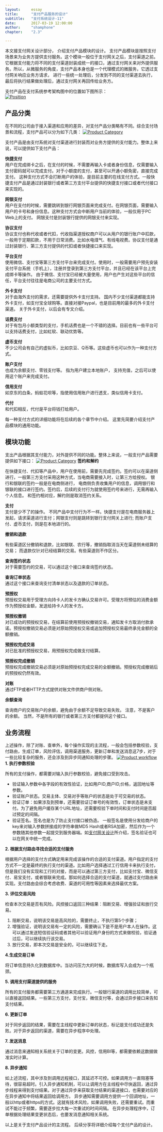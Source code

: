 ```yaml
---
layout: 	essay
title: 		"支付产品服务的设计"
subtitle: 	"支付系统设计-11"
date: 		2017-03-19 12:00:00
author: 	"shamphone"
chapter:	"2.3"

---
```



本文接支付网关设计部分， 介绍支付产品模块的设计。 支付产品模块是按照支付场景来为业务方提供支付服务。这个模块一般位于支付网关之后，支付渠道之前。 它根据支付能力将不同的支付渠道封装成统一的接口，通过支付网关来对外提供服务。所以，从微服务的角度，支付产品本身也是一个代理模式的微服务，它透过支付网关响应业务方请求， 进行一些统一处理后，分发到不同的支付渠道去执行，最后将执行结果做处理后，通过支付网关再回传给业务方。 

支付产品在支付系统参考架构图中的位置如下图所示：  
[![Position](http://static.cocolian.org/img/in-post/product-pos.jpg)](http://static.cocolian.org/img/in-post/product-pos.jpg)

## 产品分类

在不同的公司由于接入渠道和应用的差异，对支付产品分类略有不同。综合支付场景和流程，支付产品可以分为如下几类：
[![Product Category](http://static.cocolian.org/img/in-post/product-category.jpg)](http://static.cocolian.org/img/in-post/product-category.jpg)

支付产品是由支付系统对支付渠道进行封装而对业务方提供的支付能力。整体上来说，可以提供如下支付产品：

**快捷支付**  
用户在完成绑卡之后，在支付的时候，不需要再输入卡或者身份信息，仅需要输入支付密码就可以完成支付。对于小额度的支付，甚至可以开通小额免密，直接完成支付。 这种支付方式不会打断用户的体验，是目前主要的在线支付方式。一般快捷支付产品是通过封装银行或者第三方支付平台提供的快捷支付接口或者代付接口来实现的。

**网银支付**  
用户在支付的时候，需要跳转到银行网银页面来完成支付。在网银页面，需要输入用户的卡号和身份信息。这种支付方式会中断用户当前的体验，一般仅用于PC Web上的支付。 网银支付是封装银行提供的网银支付来实现。

**协议支付**  
协议支付也称代收或者代扣，代收指渠道授权商户可以从用户的银行账户中扣款，一般用于定期扣款，不用于日常消费。比如水电煤气、有线电视费。协议支付是通过封装银行、第三方支付提供的代扣或者快捷接口来实现。

**平台支付**  
使用微信、支付宝等第三方支付平台来完成支付。使用时，一般需要用户预先安装支付平台系统（手机上），注册并登录到第三方支付平台，并且已经在该平台上完成绑卡等操作。 由于微信、支付宝已经被大量使用，用户也产生对这些平台的信任，平台支付往往是电商公司的主要支付方式。

**外卡支付**  
对于由海外支付的需求，还需要提供外卡支付支持。 国内不少支付渠道都能支持外卡支付，如支付宝全球购等。直接对接Paypal，也是目前用的最多的外卡支付渠道。 关于外卡支付，以后会有专文介绍。

**话费支付**  
对于有包月小额类型的支付，手机话费也是一个不错的选择。目前也有一些平台可以支持话费支付，比如虹软、联动优势等。

**虚币支付**  
不少公司会有自己的虚拟币，比如京豆、Q币等。这些虚币也可以作为一种支付方式。

**账户支付**  
也成为余额支付、零钱支付等。 指为用户建立本地账户， 支持充值，之后可以使用这个账户来完成支付。

**信用支付**  
如京东的白条，蚂蚁花呗等，指使用信用账户进行透支，类似信用卡支付。

**代付**  
和代扣相反，代付是平台将钱打给用户。

每一种支付方式的详细功能将在后续的各个章节中介绍。 这里先简要介绍支付产品模块的通用功能。 

## 模块功能

支出产品根据其支付能力，对外提供不同的功能。整体上来说，一般支付产品需要提供如下接口： 
[![Product Category](http://static.cocolian.org/img/in-post/product-functions.jpg)](http://static.cocolian.org/img/in-post/product-functions.jpg)
**签约和解约**  

在快捷支付、代扣等产品中，用户在使用前，需要先完成签约。签约可以在渠道侧进行，一般第三方支付采用这种方式，当电商需要接入时，让第三方给授权。 银行和银联的签约一般是在电商侧进行， 电商侧负责收集用户的信息，调用银行和银联的接口进行签约。签约后，后续的支付行为就使用签约号来进行，无需再输入个人信息。 
和签约相对应，解约则是取消签约关系。 

**支付**  
支付是少不了的操作。 不同产品中支付行为不一样。快捷支付是在电商服务器上发起，请求渠道进行支付；网银支付则是跳转到银行支付网关上进行; 而账户支付、虚币支付，则是在本地进行的。 

**撤销和退款**  

有些渠道区分撤销和退款，比如银联、农行等，撤销指取消当天在渠道侧未结算的交易； 而退款仅针对已经结算的交易。有些渠道则不作区分。 

**查询签约状态**  
对于需要签约的交易，可以通过这个接口来查询签约状态。 

**查询订单状态**  
通过这个接口来查询支付清单状态以及退款的订单状态。 

**预授权**  
预授权交易用于受理方向持卡人的发卡方确认交易许可。受理方将预估的消费金额作为预授权金额，发送给持卡人的发卡方。

**预授权撤销**  
对已成功的预授权交易，在结算前使用预授权撤销交易，通知发卡方取消付款承诺。预授权撤销交易必须是对原始预授权交易或追加预授权交易最终承兑金额的全额撤销。


**预授权完成交易**  
对已批准的预授权交易，用预授权完成做支付结算。

**预授权完成撤销**  
预授权完成撤销交易必须是对原始预授权完成交易的全额撤销。预授权完成撤销后的预授权仍然有效。

**对账**  
通过FTP或者HTTP方式提供对账文件供商户侧对账。 

**余额查询**  

查询商户的交易账户的余额，避免由于余额不足导致交易失败。 注意，不是客户的余额。 当然，不是所有的银行或者第三方支付都提供这个接口。 


## 业务流程

上述操作，除了对账、查单外，每个操作实现的主流程，一般会包括参数校验，支付路由，生成订单，风险评估，调用渠道服务，更新订单和发送消息这7步，对于一些比较复杂的服务，还会涉及到异步同通知处理的步骤。
[![Product workflow](http://static.cocolian.org/img/in-post/product-workflow.jpg)](http://static.cocolian.org/img/in-post/product-workflow.jpg)
**1. 执行参数校验**

所有的支付操作，都需要对输入执行参数校验，避免接口受到攻击。

- 验证输入参数中各字段的有效性验证，比如用户ID,商户ID,价格，返回地址等参数。
- 验证账户状态。交易主体、交易对手等账户的状态是处于可交易的状态。
- 验证订单：如果涉及到预单，还需要验证订单号的有效性，订单状态是未支付。为了避免用户缓存某个URL地址，还需要校验下单时间和支付时间是否超过预定的间隔。
- 验证签名。签名也是为了防止支付接口被伪造。 一般签名是使用分发给商户的key来对输入参数拼接成的字符串做MD5 Hash或者RSA加密，然后作为一个参数随其他参数一起提交到服务器端。如[支付网关设计](/essay/2017/03/15/account-10-gateway/)所介绍，签名验证也可以在网关中统一完成。 

**2. 根据支付路由寻找合适的支付服务**

根据用户选择的支付方式确定用来完成该操作的合适的支付渠道。用户指定的支付方式不一定是最终的执行支付的渠道。比如用户选择通过工行信用卡来执行支付，但是我们没有实现和工行的对接，而是可以通过第三方支付，比如支付宝、微信支付、易宝支付，或者银联来完成。那如何选择合适的支付渠道，就通过支付路由来实现。支付路由会综合考虑收费、渠道的可用性等因素来选择最优方案。

**3. 评估交易风险**

检查本次交易是否有风险。风控接口返回三种结果：阻断交易、增强验证和放行交易。

1. 阻断交易，说明该交易是高风险的，需要终止，不执行第5个步骤；
2. 增强验证，说明该交易有一定的风险，需要确认下是不是用户本人在操作。这可以通过发送短信验证码或者其他可以验证用户身份的方式来做校验，验证通过后，可以继续执行该交易。
3. 放行交易，即本次交易是安全的，可以继续往下走。

**4.生成交易订单**

将订单信息持久化到数据库中。当访问压力大的时候，数据库写入会成为一个瓶颈。

**5. 调用支付渠道提供的服务**

所有的支付服务都需要第三方通道来完成执行。一般银行渠道的调用比较简单，可以直接返回结果。一些第三方支付，支付宝，微信支付等，会通过异步接口来告知支付结果。

**6. 更新订单**

对于同步返回的结果，需要在主线程中更新订单的状态，标记是支付成功还是失败。对于异步返回的渠道，需要在异步程序中处理。

**7. 发送消息**

通过消息来通知相关系统关于订单的变更。风控，信用BI等，都需要依赖这数据做准实时计算。

**8. 异步通知**

如上述流程，其中涉及到调用远程接口，其延迟不可控。如果调用方一直阻塞等待，很容易超时。引入异步通知机制，可以让调用方在主线程中尽快返回，通过异步线程来得到支付结果。对于通过异步来获取支付结果的渠道接口，也需要对应的在异步通知中将结果返回给调用方。
异步通知需要调用方提供一个回调地址，一般以http或者https的方式。这就有技术风险，如果调用失败，还需要重试。而重试不能过于频繁，需要逐步拉大每一次重试的时间间隔。
在异步处理程序中，订单根据处理结果变更状态后，也要发消息通知相关系统。

以上是关于支付产品设计的主流程。 后续分享将详细介绍每个支付产品的设计。 